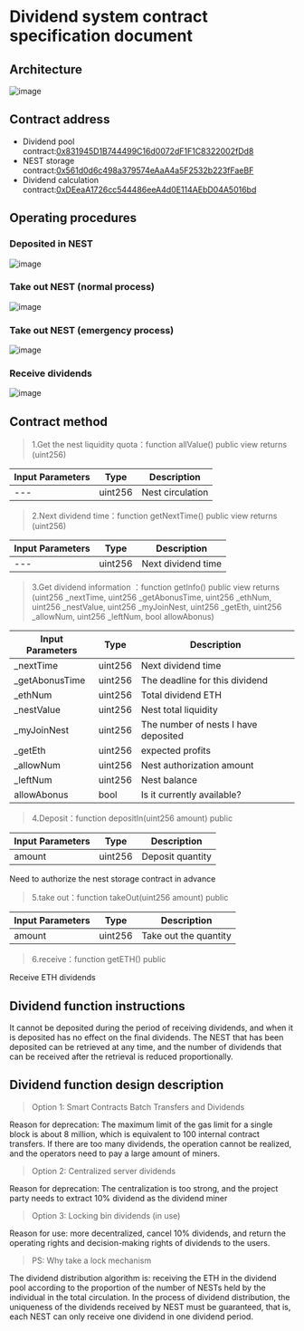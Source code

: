 # Dividend system contract specification document

## Architecture

![image](https://nestapp.oss-cn-beijing.aliyuncs.com/NestCoreForGitHub/NESTAbonusContracts_1.png)

## Contract address
- Dividend pool contract:[0x831945D1B744499C16d0072dF1F1C8322002fDd8](https://etherscan.io/address/0x831945d1b744499c16d0072df1f1c8322002fdd8#internaltx)
- NEST storage contract:[0x561d0d6c498a379574eAaA4a5F2532b223fFaeBF](https://etherscan.io/address/0x561d0d6c498a379574eAaA4a5F2532b223fFaeBF#tokentxns)
- Dividend calculation contract:[0xDEeaA1726cc544486eeA4d0E114AEbD04A5016bd](https://etherscan.io/address/0xDEeaA1726cc544486eeA4d0E114AEbD04A5016bd)

## Operating procedures
### Deposited in NEST
![image](https://nestapp.oss-cn-beijing.aliyuncs.com/NestCoreForGitHub/NESTAbonusContracts_2.png)

### Take out NEST (normal process)
![image](https://nestapp.oss-cn-beijing.aliyuncs.com/NestCoreForGitHub/NESTAbonusContracts_3.png)


### Take out NEST (emergency process)
![image](https://nestapp.oss-cn-beijing.aliyuncs.com/NestCoreForGitHub/NESTAbonusContracts_4.png)

### Receive dividends
![image](https://nestapp.oss-cn-beijing.aliyuncs.com/NestCoreForGitHub/NESTAbonusContracts_5.png)

## Contract method
> 1.Get the nest liquidity quota：function allValue() public view returns (uint256)

Input Parameters | Type | Description
---|---|---
--- | uint256 | Nest circulation

> 2.Next dividend time：function getNextTime() public view returns (uint256)

Input Parameters | Type | Description
---|---|---
--- | uint256 | Next dividend time

> 3.Get dividend information
：function getInfo() public view returns (uint256 _nextTime, uint256 _getAbonusTime, uint256 _ethNum, uint256 _nestValue, uint256 _myJoinNest, uint256 _getEth, uint256 _allowNum, uint256 _leftNum, bool allowAbonus)

Input Parameters | Type | Description
---|---|---
_nextTime | uint256 | Next dividend time
_getAbonusTime | uint256 | The deadline for this dividend
_ethNum | uint256 | Total dividend ETH
_nestValue | uint256 | Nest total liquidity
_myJoinNest | uint256 | The number of nests I have deposited
_getEth | uint256 | expected profits
_allowNum | uint256 | Nest authorization amount
_leftNum | uint256 | Nest balance
allowAbonus | bool | Is it currently available?


> 4.Deposit：function depositIn(uint256 amount) public

Input Parameters | Type | Description
---|---|---
amount | uint256 | Deposit quantity

Need to authorize the nest storage contract in advance


> 5.take out：function takeOut(uint256 amount) public

Input Parameters | Type | Description
---|---|---
amount | uint256 | Take out the quantity


> 6.receive：function getETH() public

Receive ETH dividends

## Dividend function instructions

It cannot be deposited during the period of receiving dividends, and when it is deposited has no effect on the final dividends. The NEST that has been deposited can be retrieved at any time, and the number of dividends that can be received after the retrieval is reduced proportionally.

## Dividend function design description
> Option 1: Smart Contracts Batch Transfers and Dividends

Reason for deprecation: The maximum limit of the gas limit for a single block is about 8 million, which is equivalent to 100 internal contract transfers. If there are too many dividends, the operation cannot be realized, and the operators need to pay a large amount of miners.

> Option 2: Centralized server dividends

Reason for deprecation: The centralization is too strong, and the project party needs to extract 10% dividend as the dividend miner

> Option 3: Locking bin dividends (in use)

Reason for use: more decentralized, cancel 10% dividends, and return the operating rights and decision-making rights of dividends to the users.

> PS: Why take a lock mechanism

The dividend distribution algorithm is: receiving the ETH in the dividend pool according to the proportion of the number of NESTs held by the individual in the total circulation. In the process of dividend distribution, the uniqueness of the dividends received by NEST must be guaranteed, that is, each NEST can only receive one dividend in one dividend period.



